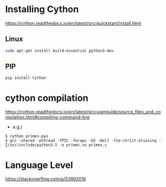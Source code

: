 # Installing Cython #

<https://cython.readthedocs.io/en/latest/src/quickstart/install.html>

## Linux ##

```bash
sudo apt-get install build-essential python3-dev
```

## PIP ##

```
pip install Cython
```


# cython compilation #

<https://cython.readthedocs.io/en/latest/src/userguide/source_files_and_compilation.html#compiling-command-line>

* e.g.)

```
$ cython primes.pyx
$ gcc -shared -pthread -fPIC -fwrapv -O2 -Wall -fno-strict-aliasing -I/usr/include/python3.5 -o primes.so primes.c
```


# Language Level #

<https://stackoverflow.com/a/53992016>



